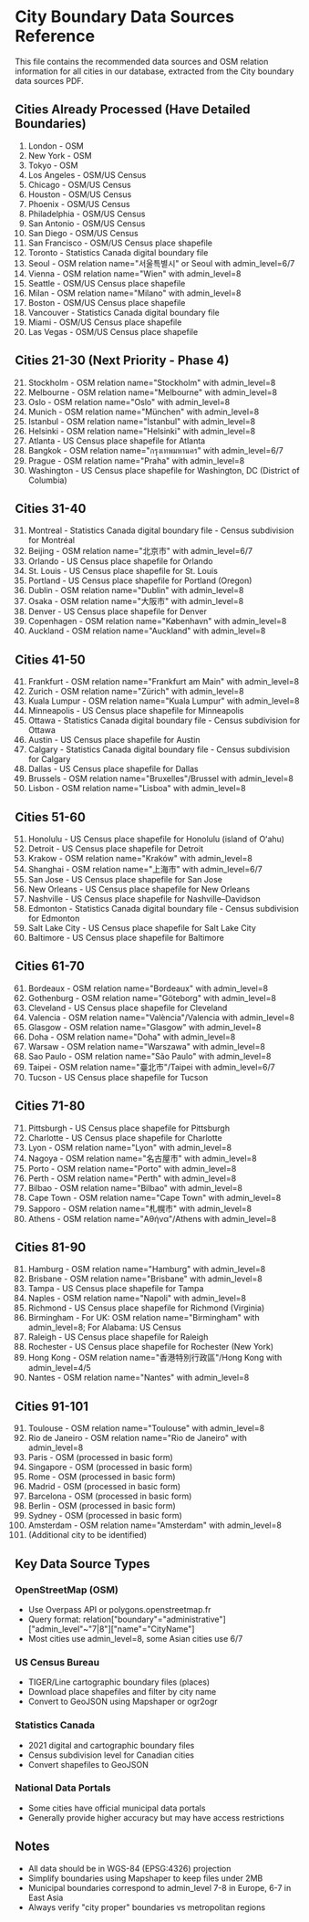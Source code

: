 # City Boundary Data Sources Reference

This file contains the recommended data sources and OSM relation information for all cities in our database, extracted from the City boundary data sources PDF.

## Cities Already Processed (Have Detailed Boundaries)
1. London - OSM
2. New York - OSM 
3. Tokyo - OSM
4. Los Angeles - OSM/US Census
5. Chicago - OSM/US Census
6. Houston - OSM/US Census
7. Phoenix - OSM/US Census
8. Philadelphia - OSM/US Census
9. San Antonio - OSM/US Census
10. San Diego - OSM/US Census
11. San Francisco - OSM/US Census place shapefile
12. Toronto - Statistics Canada digital boundary file
13. Seoul - OSM relation name="서울특별시" or Seoul with admin_level=6/7
14. Vienna - OSM relation name="Wien" with admin_level=8
15. Seattle - OSM/US Census place shapefile
16. Milan - OSM relation name="Milano" with admin_level=8
17. Boston - OSM/US Census place shapefile
18. Vancouver - Statistics Canada digital boundary file
19. Miami - OSM/US Census place shapefile
20. Las Vegas - OSM/US Census place shapefile

## Cities 21-30 (Next Priority - Phase 4)
21. Stockholm - OSM relation name="Stockholm" with admin_level=8
22. Melbourne - OSM relation name="Melbourne" with admin_level=8
23. Oslo - OSM relation name="Oslo" with admin_level=8
24. Munich - OSM relation name="München" with admin_level=8
25. Istanbul - OSM relation name="İstanbul" with admin_level=8
26. Helsinki - OSM relation name="Helsinki" with admin_level=8
27. Atlanta - US Census place shapefile for Atlanta
28. Bangkok - OSM relation name="กรุงเทพมหานคร" with admin_level=6/7
29. Prague - OSM relation name="Praha" with admin_level=8
30. Washington - US Census place shapefile for Washington, DC (District of Columbia)

## Cities 31-40
31. Montreal - Statistics Canada digital boundary file - Census subdivision for Montréal
32. Beijing - OSM relation name="北京市" with admin_level=6/7
33. Orlando - US Census place shapefile for Orlando
34. St. Louis - US Census place shapefile for St. Louis
35. Portland - US Census place shapefile for Portland (Oregon)
36. Dublin - OSM relation name="Dublin" with admin_level=8
37. Osaka - OSM relation name="大阪市" with admin_level=8
38. Denver - US Census place shapefile for Denver
39. Copenhagen - OSM relation name="København" with admin_level=8
40. Auckland - OSM relation name="Auckland" with admin_level=8

## Cities 41-50
41. Frankfurt - OSM relation name="Frankfurt am Main" with admin_level=8
42. Zurich - OSM relation name="Zürich" with admin_level=8
43. Kuala Lumpur - OSM relation name="Kuala Lumpur" with admin_level=8
44. Minneapolis - US Census place shapefile for Minneapolis
45. Ottawa - Statistics Canada digital boundary file - Census subdivision for Ottawa
46. Austin - US Census place shapefile for Austin
47. Calgary - Statistics Canada digital boundary file - Census subdivision for Calgary
48. Dallas - US Census place shapefile for Dallas
49. Brussels - OSM relation name="Bruxelles"/Brussel with admin_level=8
50. Lisbon - OSM relation name="Lisboa" with admin_level=8

## Cities 51-60
51. Honolulu - US Census place shapefile for Honolulu (island of Oʻahu)
52. Detroit - US Census place shapefile for Detroit
53. Krakow - OSM relation name="Kraków" with admin_level=8
54. Shanghai - OSM relation name="上海市" with admin_level=6/7
55. San Jose - US Census place shapefile for San Jose
56. New Orleans - US Census place shapefile for New Orleans
57. Nashville - US Census place shapefile for Nashville–Davidson
58. Edmonton - Statistics Canada digital boundary file - Census subdivision for Edmonton
59. Salt Lake City - US Census place shapefile for Salt Lake City
60. Baltimore - US Census place shapefile for Baltimore

## Cities 61-70
61. Bordeaux - OSM relation name="Bordeaux" with admin_level=8
62. Gothenburg - OSM relation name="Göteborg" with admin_level=8
63. Cleveland - US Census place shapefile for Cleveland
64. Valencia - OSM relation name="València"/Valencia with admin_level=8
65. Glasgow - OSM relation name="Glasgow" with admin_level=8
66. Doha - OSM relation name="Doha" with admin_level=8
67. Warsaw - OSM relation name="Warszawa" with admin_level=8
68. Sao Paulo - OSM relation name="São Paulo" with admin_level=8
69. Taipei - OSM relation name="臺北市"/Taipei with admin_level=6/7
70. Tucson - US Census place shapefile for Tucson

## Cities 71-80
71. Pittsburgh - US Census place shapefile for Pittsburgh
72. Charlotte - US Census place shapefile for Charlotte
73. Lyon - OSM relation name="Lyon" with admin_level=8
74. Nagoya - OSM relation name="名古屋市" with admin_level=8
75. Porto - OSM relation name="Porto" with admin_level=8
76. Perth - OSM relation name="Perth" with admin_level=8
77. Bilbao - OSM relation name="Bilbao" with admin_level=8
78. Cape Town - OSM relation name="Cape Town" with admin_level=8
79. Sapporo - OSM relation name="札幌市" with admin_level=8
80. Athens - OSM relation name="Αθήνα"/Athens with admin_level=8

## Cities 81-90
81. Hamburg - OSM relation name="Hamburg" with admin_level=8
82. Brisbane - OSM relation name="Brisbane" with admin_level=8
83. Tampa - US Census place shapefile for Tampa
84. Naples - OSM relation name="Napoli" with admin_level=8
85. Richmond - US Census place shapefile for Richmond (Virginia)
86. Birmingham - For UK: OSM relation name="Birmingham" with admin_level=8; For Alabama: US Census
87. Raleigh - US Census place shapefile for Raleigh
88. Rochester - US Census place shapefile for Rochester (New York)
89. Hong Kong - OSM relation name="香港特別行政區"/Hong Kong with admin_level=4/5
90. Nantes - OSM relation name="Nantes" with admin_level=8

## Cities 91-101
91. Toulouse - OSM relation name="Toulouse" with admin_level=8
92. Rio de Janeiro - OSM relation name="Rio de Janeiro" with admin_level=8
93. Paris - OSM (processed in basic form)
94. Singapore - OSM (processed in basic form)  
95. Rome - OSM (processed in basic form)
96. Madrid - OSM (processed in basic form)
97. Barcelona - OSM (processed in basic form)
98. Berlin - OSM (processed in basic form)
99. Sydney - OSM (processed in basic form)
100. Amsterdam - OSM relation name="Amsterdam" with admin_level=8
101. (Additional city to be identified)

## Key Data Source Types

### OpenStreetMap (OSM)
- Use Overpass API or polygons.openstreetmap.fr
- Query format: relation["boundary"="administrative"]["admin_level"~"7|8"]["name"="CityName"]
- Most cities use admin_level=8, some Asian cities use 6/7

### US Census Bureau
- TIGER/Line cartographic boundary files (places)
- Download place shapefiles and filter by city name
- Convert to GeoJSON using Mapshaper or ogr2ogr

### Statistics Canada  
- 2021 digital and cartographic boundary files
- Census subdivision level for Canadian cities
- Convert shapefiles to GeoJSON

### National Data Portals
- Some cities have official municipal data portals
- Generally provide higher accuracy but may have access restrictions

## Notes
- All data should be in WGS-84 (EPSG:4326) projection
- Simplify boundaries using Mapshaper to keep files under 2MB
- Municipal boundaries correspond to admin_level 7-8 in Europe, 6-7 in East Asia
- Always verify "city proper" boundaries vs metropolitan regions